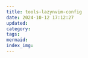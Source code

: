 ```yaml
---
title: tools-lazynvim-config
date: 2024-10-12 17:12:27
updated:
category:
tags:
mermaid:
index_img:
---
```

